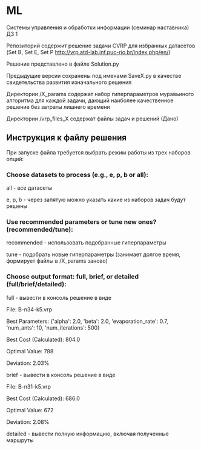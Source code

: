 # ML
Системы управления и обработки информации (семинар наставника) ДЗ 1

Репозиторий содержит решение задачи CVRP для избранных датасетов (Set B, Set E, Set P http://vrp.atd-lab.inf.puc-rio.br/index.php/en/)

Решение представлено в файле Solution.py

Предыдущие версии сохранены под именами SaveX.py в качестве свидетельства развития изначального решения

Директории /X_params содержат набор гиперпараметров муравьиного алгоритма для каждой задачи, дающий наиболее качественное решение без затраты лишнего времени

Директории /vrp_files_X содержат файлы задач и решений (Дано)

## Инструкция к файлу решения
При запуске файла требуется выбрать режим работы из трех наборов опций:
### Choose datasets to process (e.g., e, p, b or all):
all - все датасеты

e, p, b - через запятую можно указать какие из наборов задач будут решены
### Use recommended parameters or tune new ones? (recommended/tune):
recommended - использовать подобранные гиперпараметры

tune - подобрать новые гиперпараметры (занимает долгое время, формирует файлы в /X_params заново)
### Choose output format: full, brief, or detailed (full/brief/detailed):
full - вывести в консоль решение в виде


  File: B-n34-k5.vrp

  Best Parameters: {'alpha': 2.0, 'beta': 2.0, 'evaporation_rate': 0.7, 'num_ants': 10, 'num_iterations': 500}
  
  Best Cost (Calculated): 804.0
  
  Optimal Value: 788
  
  Deviation: 2.03%


brief - вывести в консоль решение в виде


  File: B-n31-k5.vrp
  
  Best Cost (Calculated): 686.0
  
  Optimal Value: 672
  
  Deviation: 2.08%


detailed - вывести полную информацию, включая полученные маршруты
